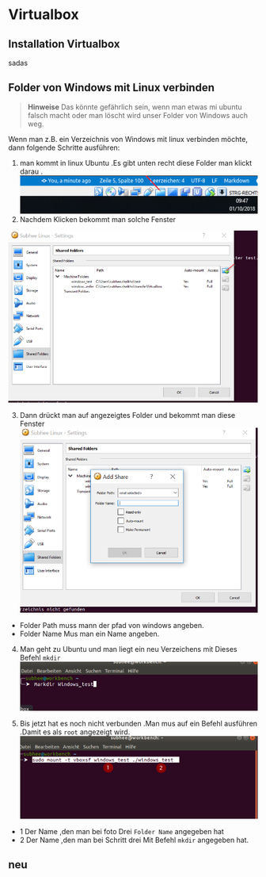 # Virtualbox

## Installation Virtualbox

sadas

## Folder von Windows mit Linux verbinden

> **Hinweise**  Das könnte gefährlich sein, wenn man etwas mi ubuntu falsch macht oder man löscht wird unser Folder von Windows auch weg.

Wenn man z.B. ein Verzeichnis von Windows mit linux verbinden möchte, dann folgende Schritte ausführen:

1. man kommt in linux Ubuntu .Es gibt unten recht diese Folder man klickt darau  .![man soll auf gezeigt Folder klicken und der Pfad des Floders von Windws geben](docs/images/2018-10-01_09_47_50-.png)
2. Nachdem  Klicken bekommt man solche Fenster

![Das ist ein Link](docs/images/Subhee1.png)

3. Dann drückt man auf angezeigtes Folder und bekommt man diese Fenster![Das ist ein Link](docs/images/Subhee2.png)

* Folder Path muss mann der pfad von windows angeben.
* Folder Name Mus man ein Name angeben.

4. Man geht zu Ubuntu und man liegt ein neu Verzeichens mit Dieses Befehl `mkdir` ![Das ist ein Link](docs/images/Subhee3.png)

5. Bis jetzt hat es noch nicht verbunden .Man mus auf ein Befehl ausführen .Damit es als `root` angezeigt wird.![Das ist ein Link](docs/images/Subhee4.png)

* 1 Der Name ,den man bei foto Drei `Folder Name` angegeben hat
* 2  Der Name ,den man bei Schritt drei Mit Befehl `mkdir` angegeben hat.

## neu

